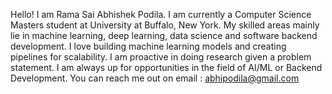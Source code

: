 Hello! I am Rama Sai Abhishek Podila. I am currently a Computer Science Masters student at University at Buffalo, New York. My skilled areas mainly lie in machine learning, deep learning, data science and software backend development.
I love building machine learning models and creating pipelines for scalability. I am proactive in doing research given a problem statement. I am always up for opportunities in the field of AI/ML or Backend Development. 
You can reach me out on email : abhipodila@gmail.com

<!---
Abhi-rsap/Abhi-rsap is a ✨ special ✨ repository because its `README.md` (this file) appears on your GitHub profile.
You can click the Preview link to take a look at your changes.
--->

